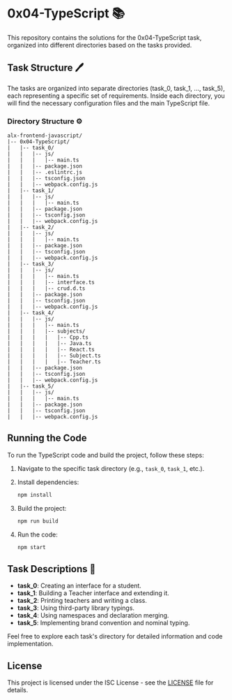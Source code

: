 # 0x04-TypeScript 📚

This repository contains the solutions for the 0x04-TypeScript task, organized into different directories based on the tasks provided.

## Task Structure 🖊️

The tasks are organized into separate directories (task_0, task_1, ..., task_5), each representing a specific set of requirements. Inside each directory, you will find the necessary configuration files and the main TypeScript file.

### Directory Structure ⚙️

```
alx-frontend-javascript/
|-- 0x04-TypeScript/
|   |-- task_0/
|   |   |-- js/
|   |   |   |-- main.ts
|   |   |-- package.json
|   |   |-- .eslintrc.js
|   |   |-- tsconfig.json
|   |   |-- webpack.config.js
|   |-- task_1/
|   |   |-- js/
|   |   |   |-- main.ts
|   |   |-- package.json
|   |   |-- tsconfig.json
|   |   |-- webpack.config.js
|   |-- task_2/
|   |   |-- js/
|   |   |   |-- main.ts
|   |   |-- package.json
|   |   |-- tsconfig.json
|   |   |-- webpack.config.js
|   |-- task_3/
|   |   |-- js/
|   |   |   |-- main.ts
|   |   |   |-- interface.ts
|   |   |   |-- crud.d.ts
|   |   |-- package.json
|   |   |-- tsconfig.json
|   |   |-- webpack.config.js
|   |-- task_4/
|   |   |-- js/
|   |   |   |-- main.ts
|   |   |   |-- subjects/
|   |   |   |   |-- Cpp.ts
|   |   |   |   |-- Java.ts
|   |   |   |   |-- React.ts
|   |   |   |   |-- Subject.ts
|   |   |   |   |-- Teacher.ts
|   |   |-- package.json
|   |   |-- tsconfig.json
|   |   |-- webpack.config.js
|   |-- task_5/
|   |   |-- js/
|   |   |   |-- main.ts
|   |   |-- package.json
|   |   |-- tsconfig.json
|   |   |-- webpack.config.js
```

## Running the Code

To run the TypeScript code and build the project, follow these steps:

1. Navigate to the specific task directory (e.g., `task_0`, `task_1`, etc.).

2. Install dependencies:

   ```bash
   npm install
   ```

3. Build the project:

   ```bash
   npm run build
   ```

4. Run the code:

   ```bash
   npm start
   ```

## Task Descriptions 📖

- **task_0**: Creating an interface for a student.
- **task_1**: Building a Teacher interface and extending it.
- **task_2**: Printing teachers and writing a class.
- **task_3**: Using third-party library typings.
- **task_4**: Using namespaces and declaration merging.
- **task_5**: Implementing brand convention and nominal typing.

Feel free to explore each task's directory for detailed information and code implementation.

## License

This project is licensed under the ISC License - see the [LICENSE](LICENSE) file for details.

